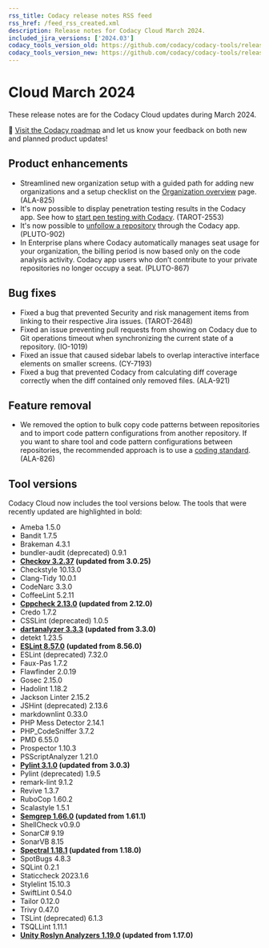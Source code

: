 ```yaml
---
rss_title: Codacy release notes RSS feed
rss_href: /feed_rss_created.xml
description: Release notes for Codacy Cloud March 2024.
included_jira_versions: ['2024.03']
codacy_tools_version_old: https://github.com/codacy/codacy-tools/releases/tag/7.10.234
codacy_tools_version_new: https://github.com/codacy/codacy-tools/releases/tag/7.10.272
---
```


# Cloud March 2024

These release notes are for the Codacy Cloud updates during March 2024.

📢 [Visit the Codacy roadmap](https://roadmap.codacy.com) and <span class="skip-vale">let us know</span> your feedback on both new and planned product updates!

## Product enhancements

-   Streamlined new organization setup with a guided path for adding new organizations and a setup checklist on the [Organization overview](../../organizations/organization-overview.md) page. (ALA-825)
-   It's now possible to display penetration testing results in the Codacy app. See how to [start pen testing with Codacy](https://go.codacy.com/pen-testing-product). (TAROT-2553)
-   It's now possible to [unfollow a repository](../../organizations/managing-repositories.md#follow-unfollow) through the Codacy app. (PLUTO-902)
-   In Enterprise plans where Codacy automatically manages seat usage for your organization, the billing period is now based only on the code analysis activity. Codacy app users who don’t contribute to your private repositories no longer occupy a seat. (PLUTO-867)

## Bug fixes

-   Fixed a bug that prevented Security and risk management items from linking to their respective Jira issues. (TAROT-2648)
-   Fixed an issue preventing pull requests from showing on Codacy due to Git operations timeout when synchronizing the current state of a repository. (IO-1019)
-   Fixed an issue that caused sidebar labels to overlap interactive interface elements on smaller screens. (CY-7193)
-   Fixed a bug that prevented Codacy from calculating diff coverage correctly when the diff contained only removed files. (ALA-921)

## Feature removal

-   We removed the option to bulk copy code patterns between repositories and to import code pattern configurations from another repository. If you want to share tool and code pattern configurations between repositories, the recommended approach is to use a [coding standard](../../organizations/using-coding-standards.md). (ALA-826)

## Tool versions

Codacy Cloud now includes the tool versions below. The tools that were recently updated are highlighted in bold:

-   Ameba 1.5.0
-   Bandit 1.7.5
-   Brakeman 4.3.1
-   bundler-audit (deprecated) 0.9.1
-   **[Checkov 3.2.37](https://github.com/bridgecrewio/checkov/releases/tag/3.2.37) (updated from 3.0.25)**
-   Checkstyle 10.13.0
-   Clang-Tidy 10.0.1
-   CodeNarc 3.3.0
-   CoffeeLint 5.2.11
-   **[Cppcheck 2.13.0](https://github.com/danmar/cppcheck/releases/tag/2.13.0) (updated from 2.12.0)**
-   Credo 1.7.2
-   CSSLint (deprecated) 1.0.5
-   **[dartanalyzer 3.3.3](https://github.com/dart-lang/sdk/blob/main/CHANGELOG.md) (updated from 3.3.0)**
-   detekt 1.23.5
-   **[ESLint 8.57.0](https://github.com/eslint/eslint/releases/tag/v8.57.0) (updated from 8.56.0)**
-   ESLint (deprecated) 7.32.0
-   Faux-Pas 1.7.2
-   Flawfinder 2.0.19
-   Gosec 2.15.0
-   Hadolint 1.18.2
-   Jackson Linter 2.15.2
-   JSHint (deprecated) 2.13.6
-   markdownlint 0.33.0
-   PHP Mess Detector 2.14.1
-   PHP_CodeSniffer 3.7.2
-   PMD 6.55.0
-   Prospector 1.10.3
-   PSScriptAnalyzer 1.21.0
-   **[Pylint 3.1.0](https://github.com/pylint-dev/pylint/releases/tag/v3.1.0) (updated from 3.0.3)**
-   Pylint (deprecated) 1.9.5
-   remark-lint 9.1.2
-   Revive 1.3.7
-   RuboCop 1.60.2
-   Scalastyle 1.5.1
-   **[Semgrep 1.66.0](https://github.com/semgrep/semgrep/releases/tag/v1.66.0) (updated from 1.61.1)**
-   ShellCheck v0.9.0
-   SonarC# 9.19
-   SonarVB 8.15
-   **[Spectral 1.18.1](https://github.com/stoplightio/spectral/releases/tag/%40stoplight%2Fspectral-rulesets-1.18.1) (updated from 1.18.0)**
-   SpotBugs 4.8.3
-   SQLint 0.2.1
-   Staticcheck 2023.1.6
-   Stylelint 15.10.3
-   SwiftLint 0.54.0
-   Tailor 0.12.0
-   Trivy 0.47.0
-   TSLint (deprecated) 6.1.3
-   TSQLLint 1.11.1
-   **[Unity Roslyn Analyzers 1.19.0](https://github.com/microsoft/Microsoft.Unity.Analyzers/releases/tag/1.19.0) (updated from 1.17.0)**
